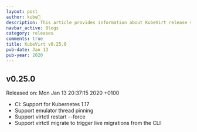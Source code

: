 ```yaml
---
layout: post
author: kube🤖
description: This article provides information about KubeVirt release v0.25.0 changes
navbar_active: Blogs
category: releases
comments: true
title: KubeVirt v0.25.0
pub-date: Jan 13
pub-year: 2020
---
```



## v0.25.0

Released on: Mon Jan 13 20:37:15 2020 +0100

- CI: Support for Kubernetes 1.17
- Support emulator thread pinning
- Support virtctl restart --force
- Support virtctl migrate to trigger live migrations from the CLI

